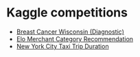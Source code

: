 Kaggle competitions
===================

* [Breast Cancer Wisconsin (Diagnostic)](https://github.com/Zol-S/kaggle/tree/master/Breast%20Cancer%20Wisconsin%20(Diagnostic))
* [Elo Merchant Category Recommendation](https://github.com/Zol-S/kaggle/tree/master/Elo%20Merchant%20Category%20Recommendation)
* [New York City Taxi Trip Duration](https://github.com/Zol-S/kaggle/tree/master/New%20York%20City%20Taxi%20Trip%20Duration)
